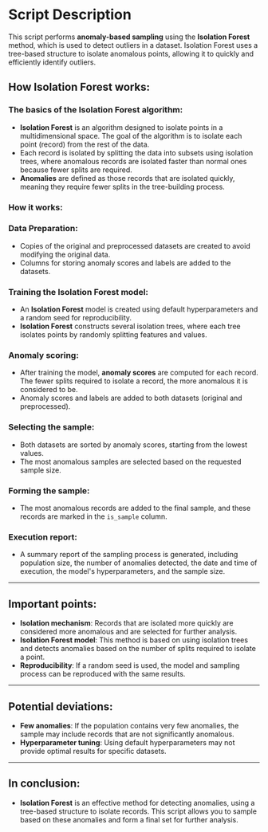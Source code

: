 # Script Description

This script performs **anomaly-based sampling** using the **Isolation Forest** method, which is used to detect outliers in a dataset. Isolation Forest uses a tree-based structure to isolate anomalous points, allowing it to quickly and efficiently identify outliers.

## How Isolation Forest works:

### The basics of the Isolation Forest algorithm:
- **Isolation Forest** is an algorithm designed to isolate points in a multidimensional space. The goal of the algorithm is to isolate each point (record) from the rest of the data.
- Each record is isolated by splitting the data into subsets using isolation trees, where anomalous records are isolated faster than normal ones because fewer splits are required.
- **Anomalies** are defined as those records that are isolated quickly, meaning they require fewer splits in the tree-building process.

### How it works:

### Data Preparation:
- Copies of the original and preprocessed datasets are created to avoid modifying the original data.
- Columns for storing anomaly scores and labels are added to the datasets.

### Training the Isolation Forest model:
- An **Isolation Forest** model is created using default hyperparameters and a random seed for reproducibility.
- **Isolation Forest** constructs several isolation trees, where each tree isolates points by randomly splitting features and values.

### Anomaly scoring:
- After training the model, **anomaly scores** are computed for each record. The fewer splits required to isolate a record, the more anomalous it is considered to be.
- Anomaly scores and labels are added to both datasets (original and preprocessed).

### Selecting the sample:
- Both datasets are sorted by anomaly scores, starting from the lowest values.
- The most anomalous samples are selected based on the requested sample size.

### Forming the sample:
- The most anomalous records are added to the final sample, and these records are marked in the `is_sample` column.

### Execution report:
- A summary report of the sampling process is generated, including population size, the number of anomalies detected, the date and time of execution, the model's hyperparameters, and the sample size.

---

## Important points:

- **Isolation mechanism**: Records that are isolated more quickly are considered more anomalous and are selected for further analysis.
- **Isolation Forest model**: This method is based on using isolation trees and detects anomalies based on the number of splits required to isolate a point.
- **Reproducibility**: If a random seed is used, the model and sampling process can be reproduced with the same results.

---

## Potential deviations:

- **Few anomalies**: If the population contains very few anomalies, the sample may include records that are not significantly anomalous.
- **Hyperparameter tuning**: Using default hyperparameters may not provide optimal results for specific datasets.

---

## In conclusion:

- **Isolation Forest** is an effective method for detecting anomalies, using a tree-based structure to isolate records. This script allows you to sample based on these anomalies and form a final set for further analysis.
